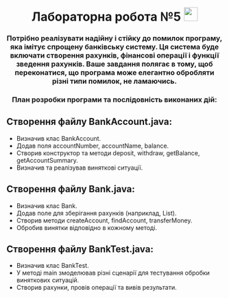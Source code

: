 <h1 align="center">Лабораторна робота №5</a> 
<img src="https://github.com/blackcater/blackcater/raw/main/images/Hi.gif" height="32"/></h1>
<h3 align="center">Потрібно реалізувати надійну і стійку до помилок програму, яка імітує спрощену банківську систему. Ця система буде включати створення рахунків, фінансові операції і функції зведення рахунків. Ваше завдання полягає в тому, щоб переконатися, що програма може елегантно обробляти різні типи помилок, не ламаючись.</h3>
<h3 align="center">План розробки програми та послідовність виконаних дій:</h3>

## **Створення файлу BankAccount.java:** ##

- Визначив клас BankAccount.
- Додав поля accountNumber, accountName, balance.
- Створив конструктор та методи deposit, withdraw, getBalance, getAccountSummary.
- Визначив та реалізував виняткові ситуації.
  
## **Створення файлу Bank.java:** ##

- Визначив клас Bank.
- Додав поле для зберігання рахунків (наприклад, List<BankAccount>).
- Створив методи createAccount, findAccount, transferMoney.
- Обробив винятки відповідно в кожному методі.
  
## **Створення файлу BankTest.java:** ## 

- Визначив клас BankTest.
- У методі main змоделював різні сценарії для тестування обробки виняткових ситуацій.
- Створив рахунки, провів операції та вивів результати.
